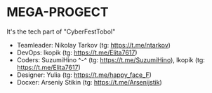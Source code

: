 # MEGA-PROGECT

It's the tech part of "CyberFestTobol"

- Teamleader: Nikolay Tarkov (tg: <https://t.me/ntarkov>)
- DevOps: lkopik (tg: <https://t.me/Elita7617>)
- Coders: SuzumiHino ^-^ (tg: <https://t.me/SuzumiHino>), lkopik (tg: <https://t.me/Elita7617>)
- Designer: Yulia (tg: <https://t.me/happy_face_F>)
- Docxer: Arseniy Stikin (tg: <https://t.me/Arsenijstik>)
